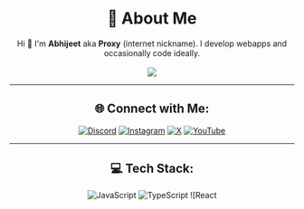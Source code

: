 <div align="center">

# 💫 About Me
Hi 👋 I'm **Abhijeet** aka **Proxy** (internet nickname). I develop webapps and occasionally code ideally.<br><br>
[![](https://visitcount.itsvg.in/api?id=Proxyy587&icon=9&color=1)](https://visitcount.itsvg.in)

</div>

---

<div align="center">
  
## 🌐 Connect with Me:
[![Discord](https://img.shields.io/badge/Discord-%237289DA.svg?logo=discord&logoColor=white)](https://discord.gg/cypro) 
[![Instagram](https://img.shields.io/badge/Instagram-%23E4405F.svg?logo=Instagram&logoColor=white)](https://instagram.com/ptrdoxy)
[![X](https://img.shields.io/badge/X-black.svg?logo=X&logoColor=white)](https://x.com/proxyxd_s)
[![YouTube](https://img.shields.io/badge/YouTube-%23FF0000.svg?logo=YouTube&logoColor=white)](https://www.youtube.com/@ProxyXD) 

</div>

---

<div align="center">
  
## 💻 Tech Stack:
![JavaScript](https://img.shields.io/badge/javascript-%23323330.svg?style=for-the-badge&logo=javascript&logoColor=%23F7DF1E)
![TypeScript](https://img.shields.io/badge/typescript-%23007ACC.svg?style=for-the-badge&logo=typescript&logoColor=white)
![React
